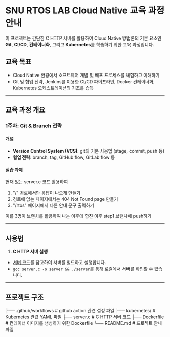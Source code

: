 # SNU RTOS LAB Cloud Native 교육 과정 안내

이 프로젝트는 간단한 C HTTP 서버를 활용하여 Cloud Native 방법론의 기본 요소인 **Git**, **CI/CD**, **컨테이너화**, 그리고 **Kubernetes**를 학습하기 위한 교육 과정입니다. 

## 교육 목표
- Cloud Native 환경에서 소프트웨어 개발 및 배포 프로세스를 체험하고 이해하기
- Git 및 협업 전략, Jenkins를 이용한 CI/CD 파이프라인, Docker 컨테이너화, Kubernetes 오케스트레이션의 기초를 습득

---

## 교육 과정 개요

### 1주차: Git & Branch 전략

#### 개념
- **Version Control System (VCS)**: git의 기본 사용법 (stage, commit, push 등)
- **협업 전략**: branch, tag, GitHub flow, GitLab flow 등

#### 실습 과제
현재 있는 server.c 코드 활용하여
1. "/" 경로에서만 응답이 나오게 만들기
2. 경로에 없는 페이지에서는 404 Not Found page 만들기
3. "/rtos" 페이지에서 다른 안내 문구 출력하기

이를 3명이 브랜치를 활용하여 나눈 이후에 합친 이후 step1 브랜치에 push하기

---

## 사용법

1. **C HTTP 서버 실행**
  - [서버 코드](./server.c)를 참고하여 서버를 빌드하고 실행합니다.
  - `gcc server.c -o server && ./server`를 통해 로컬에서 서버를 확인할 수 있습니다.

---

## 프로젝트 구조

├── .github/workflows # github action 관련 설정 파일 
├── kubernetes/ # Kubernetes 관련 YAML 파일 
├── server.c # C HTTP 서버 코드 
├── Dockerfile # 컨테이너 이미지를 생성하기 위한 Dockerfile 
└── README.md # 프로젝트 안내 파일